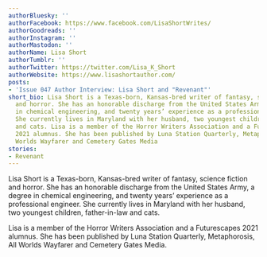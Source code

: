 ```yaml
---
authorBluesky: ''
authorFacebook: https://www.facebook.com/LisaShortWrites/
authorGoodreads: ''
authorInstagram: ''
authorMastodon: ''
authorName: Lisa Short
authorTumblr: ''
authorTwitter: https://twitter.com/Lisa_K_Short
authorWebsite: https://www.lisashortauthor.com/
posts:
- 'Issue 047 Author Interview: Lisa Short and "Revenant"'
short_bio: Lisa Short is a Texas-born, Kansas-bred writer of fantasy, science fiction
  and horror. She has an honorable discharge from the United States Army, a degree
  in chemical engineering, and twenty years’ experience as a professional engineer.
  She currently lives in Maryland with her husband, two youngest children, father-in-law
  and cats. Lisa is a member of the Horror Writers Association and a Futurescapes
  2021 alumnus. She has been published by Luna Station Quarterly, Metaphorosis, All
  Worlds Wayfarer and Cemetery Gates Media
stories:
- Revenant
---
```


Lisa Short is a Texas-born, Kansas-bred writer of fantasy, science fiction and horror. She has an honorable discharge from the United States Army, a degree in chemical engineering, and twenty years’ experience as a professional engineer. She currently lives in Maryland with her husband, two youngest children, father-in-law and cats.

Lisa is a member of the Horror Writers Association and a Futurescapes 2021 alumnus. She has been published by Luna Station Quarterly, Metaphorosis, All Worlds Wayfarer and Cemetery Gates Media.